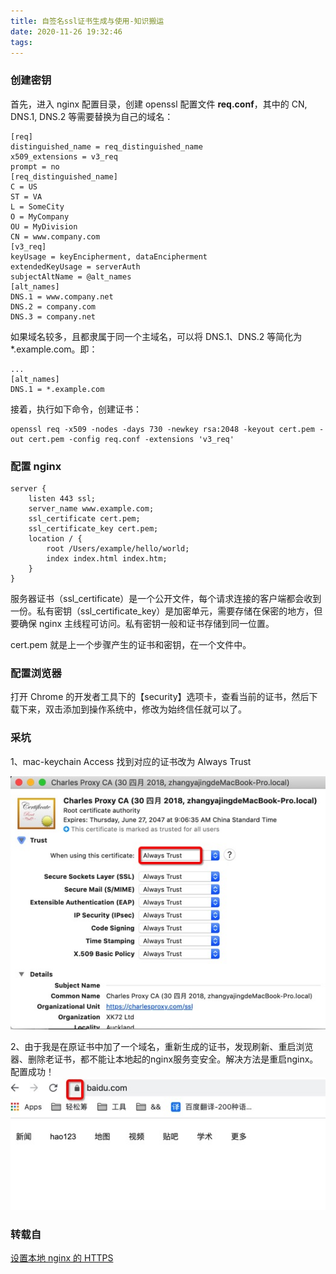 ```yaml
---
title: 自签名ssl证书生成与使用-知识搬运
date: 2020-11-26 19:32:46
tags:
---
```


### 创建密钥
首先，进入 nginx 配置目录，创建 openssl 配置文件 **req.conf**，其中的 CN, DNS.1, DNS.2 等需要替换为自己的域名：

```
[req]
distinguished_name = req_distinguished_name
x509_extensions = v3_req
prompt = no
[req_distinguished_name]
C = US
ST = VA
L = SomeCity
O = MyCompany
OU = MyDivision
CN = www.company.com
[v3_req]
keyUsage = keyEncipherment, dataEncipherment
extendedKeyUsage = serverAuth
subjectAltName = @alt_names
[alt_names]
DNS.1 = www.company.net
DNS.2 = company.com
DNS.3 = company.net
```

如果域名较多，且都隶属于同一个主域名，可以将 DNS.1、DNS.2 等简化为 *.example.com。即：

```
...
[alt_names]
DNS.1 = *.example.com
```
接着，执行如下命令，创建证书：

```
openssl req -x509 -nodes -days 730 -newkey rsa:2048 -keyout cert.pem -out cert.pem -config req.conf -extensions 'v3_req'
```
### 配置 nginx

```
server {
    listen 443 ssl;
    server_name www.example.com;
    ssl_certificate cert.pem;
    ssl_certificate_key cert.pem;
    location / {
        root /Users/example/hello/world;
        index index.html index.htm;
    }
}
```
服务器证书（ssl_certificate）是一个公开文件，每个请求连接的客户端都会收到一份。私有密钥（ssl_certificate_key）是加密单元，需要存储在保密的地方，但要确保 nginx 主线程可访问。私有密钥一般和证书存储到同一位置。

cert.pem 就是上一个步骤产生的证书和密钥，在一个文件中。

### 配置浏览器
打开 Chrome 的开发者工具下的【security】选项卡，查看当前的证书，然后下载下来，双击添加到操作系统中，修改为始终信任就可以了。

### 采坑
1、mac-keychain Access 找到对应的证书改为 Always Trust

<img style="margin: 0 " src="ssl证书生成与使用/1606391025496.jpg" />

2、由于我是在原证书中加了一个域名，重新生成的证书，发现刷新、重启浏览器、删除老证书，都不能让本地起的nginx服务变安全。解决方法是重启nginx。配置成功！
<img style="margin: 0 " src="ssl证书生成与使用/1606391344586.jpg" />


### 转载自
[设置本地 nginx 的 HTTPS](https://www.1zh.tech/2017/12/15/setup-local-https/)

